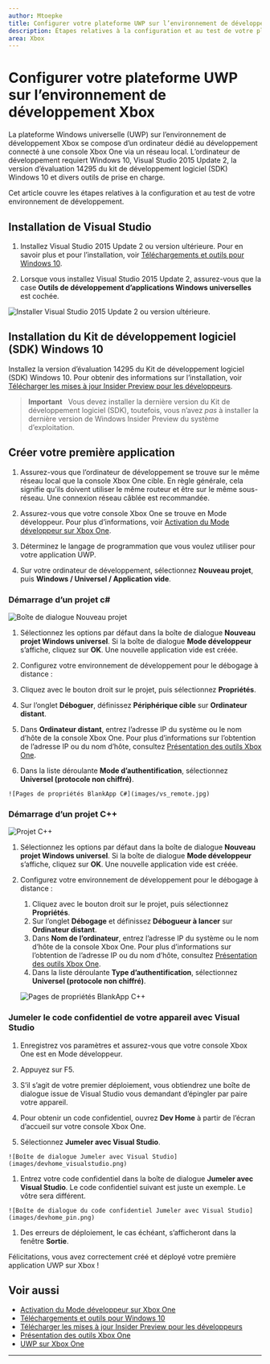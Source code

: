 ```yaml
---
author: Mtoepke
title: Configurer votre plateforme UWP sur l’environnement de développement Xbox
description: Étapes relatives à la configuration et au test de votre plateforme Windows universelle sur l’environnement de développement Xbox.
area: Xbox
---
```


# Configurer votre plateforme UWP sur l’environnement de développement Xbox

La plateforme Windows universelle (UWP) sur l’environnement de développement Xbox se compose d’un ordinateur dédié au développement connecté à une console Xbox One via un réseau local.
L’ordinateur de développement requiert Windows 10, Visual Studio 2015 Update 2, la version d’évaluation 14295 du kit de développement logiciel (SDK) Windows 10 et divers outils de prise en charge.


Cet article couvre les étapes relatives à la configuration et au test de votre environnement de développement.

## Installation de Visual Studio

1. Installez Visual Studio 2015 Update 2 ou version ultérieure. Pour en savoir plus et pour l’installation, voir [Téléchargements et outils pour Windows 10](https://dev.windows.com/downloads).

1. Lorsque vous installez Visual Studio 2015 Update 2, assurez-vous que la case **Outils de développement d’applications Windows universelles** est cochée.

  ![Installer Visual Studio 2015 Update 2 ou version ultérieure.](images/vs_install_tools.png)

## Installation du Kit de développement logiciel (SDK) Windows 10

Installez la version d’évaluation 14295 du Kit de développement logiciel (SDK) Windows 10. Pour obtenir des informations sur l’installation, voir [Télécharger les mises à jour Insider Preview pour les développeurs](http://go.microsoft.com/fwlink/p/?LinkId=780552).

  > **Important** &nbsp;&nbsp;Vous devez installer la dernière version du Kit de développement logiciel (SDK), toutefois, vous n’avez _pas_ à installer la dernière version de Windows Insider Preview du système d’exploitation.

## Créer votre première application

1. Assurez-vous que l’ordinateur de développement se trouve sur le même réseau local que la console Xbox One cible. En règle générale, cela signifie qu’ils doivent utiliser le même routeur et être sur le même sous-réseau. Une connexion réseau câblée est recommandée.

1. Assurez-vous que votre console Xbox One se trouve en Mode développeur.  Pour plus d’informations, voir [Activation du Mode développeur sur Xbox One](devkit-activation.md).

1. Déterminez le langage de programmation que vous voulez utiliser pour votre application UWP.

1. Sur votre ordinateur de développement, sélectionnez **Nouveau projet**, puis **Windows / Universel / Application vide**.

### Démarrage d’un projet c#

  ![Boîte de dialogue Nouveau projet](images/vs_universal_blank.jpg)

1. Sélectionnez les options par défaut dans la boîte de dialogue **Nouveau projet Windows universel**. Si la boîte de dialogue **Mode développeur** s’affiche, cliquez sur **OK**. Une nouvelle application vide est créée.

1. Configurez votre environnement de développement pour le débogage à distance :

  1. Cliquez avec le bouton droit sur le projet, puis sélectionnez **Propriétés**.
  1. Sur l’onglet **Déboguer**, définissez **Périphérique cible** sur **Ordinateur distant**.
  1. Dans **Ordinateur distant**, entrez l’adresse IP du système ou le nom d’hôte de la console Xbox One. Pour plus d’informations sur l’obtention de l’adresse IP ou du nom d’hôte, consultez [Présentation des outils Xbox One](introduction-to-xbox-tools.md).
  1. Dans la liste déroulante **Mode d’authentification**, sélectionnez **Universel (protocole non chiffré)**.

    ![Pages de propriétés BlankApp C#](images/vs_remote.jpg)

### Démarrage d’un projet C++

  ![Projet C++](images/vs_universal_cpp_blank.jpg)

1. Sélectionnez les options par défaut dans la boîte de dialogue **Nouveau projet Windows universel**. Si la boîte de dialogue **Mode développeur** s’affiche, cliquez sur **OK**. Une nouvelle application vide est créée.

1. Configurez votre environnement de développement pour le débogage à distance :

   1. Cliquez avec le bouton droit sur le projet, puis sélectionnez **Propriétés**.
   1. Sur l’onglet **Débogage** et définissez **Débogueur à lancer** sur **Ordinateur distant**.
   1. Dans **Nom de l’ordinateur**, entrez l’adresse IP du système ou le nom d’hôte de la console Xbox One. Pour plus d’informations sur l’obtention de l’adresse IP ou du nom d’hôte, consultez [Présentation des outils Xbox One](introduction-to-xbox-tools.md).
   1. Dans la liste déroulante **Type d’authentification**, sélectionnez **Universel (protocole non chiffré)**.

    ![Pages de propriétés BlankApp C++](images/vs_remote_cpp.jpg)

### Jumeler le code confidentiel de votre appareil avec Visual Studio

1. Enregistrez vos paramètres et assurez-vous que votre console Xbox One est en Mode développeur.

1. Appuyez sur F5.

1. S’il s’agit de votre premier déploiement, vous obtiendrez une boîte de dialogue issue de Visual Studio vous demandant d’épingler par paire votre appareil.

  1. Pour obtenir un code confidentiel, ouvrez **Dev Home** à partir de l’écran d’accueil sur votre console Xbox One.
  1. Sélectionnez **Jumeler avec Visual Studio**.

    ![Boîte de dialogue Jumeler avec Visual Studio](images/devhome_visualstudio.png)

  1. Entrez votre code confidentiel dans la boîte de dialogue **Jumeler avec Visual Studio**. Le code confidentiel suivant est juste un exemple. Le vôtre sera différent.

    ![Boîte de dialogue du code confidentiel Jumeler avec Visual Studio](images/devhome_pin.png)

  1. Des erreurs de déploiement, le cas échéant, s’afficheront dans la fenêtre **Sortie**.

Félicitations, vous avez correctement créé et déployé votre première application UWP sur Xbox !



## Voir aussi
- [Activation du Mode développeur sur Xbox One](devkit-activation.md)  
- [Téléchargements et outils pour Windows 10](https://dev.windows.com/downloads)  
- [Télécharger les mises à jour Insider Preview pour les développeurs](http://go.microsoft.com/fwlink/?LinkId=780552)  
- [Présentation des outils Xbox One](introduction-to-xbox-tools.md) 
- [UWP sur Xbox One](index.md)

----


<!--HONumber=May16_HO2-->


